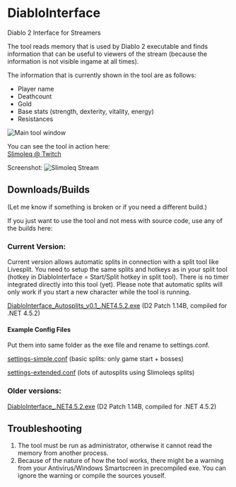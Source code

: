 # DiabloInterface

Diablo 2 Interface for Streamers

The tool reads memory that is used by Diablo 2 executable and finds information 
that can be useful to viewers of the stream (because the information is not visible ingame at all times).

The information that is currently shown in the tool are as follows:
 - Player name
 - Deathcount
 - Gold
 - Base stats (strength, dexterity, vitality, energy)
 - Resistances

![Main tool window](https://github.com/Zutatensuppe/DiabloInterface/raw/master/docs/assets/img/mainWindow.png)

You can see the tool in action here:    
[Slimoleq @ Twitch](https://www.twitch.tv/slimoleq)

Screenshot:
![Slimoleq Stream](https://github.com/Zutatensuppe/DiabloInterface/raw/master/docs/assets/img/slimoScreen.png)

## Downloads/Builds

(Let me know if something is broken or if you need a different build.)

If you just want to use the tool and not mess with source code, use any of the builds here:


### Current Version:
Current version allows automatic splits in connection with a split tool like Livesplit. You need to setup the same splits and hotkeys as in your split tool (hotkey in DiabloInterface = Start/Split hotkey in split tool). There is no timer integrated directly into this tool (yet). Please note that automatic splits will only work if you start a new character while the tool is running.

[DiabloInterface_Autosplits_v0.1_.NET4.5.2.exe](https://github.com/Zutatensuppe/DiabloInterface/raw/master/builds/1.14B/DiabloInterface_Autosplits_v0.1_.NET4.5.2.exe) (D2 Patch 1.14B, compiled for .NET 4.5.2)

#### Example Config Files
Put them into same folder as the exe file and rename to settings.conf.

[settings-simple.conf](https://github.com/Zutatensuppe/DiabloInterface/raw/master/builds/1.14B/settings-simple.conf) (basic splits: only game start + bosses)

[settings-extended.conf](https://github.com/Zutatensuppe/DiabloInterface/raw/master/builds/1.14B/settings-extended.conf) (lots of autosplits using Slimoleqs splits)

### Older versions:
[DiabloInterface_.NET4.5.2.exe](https://github.com/Zutatensuppe/DiabloInterface/raw/master/builds/1.14B/DiabloInterface_.NET4.5.2.exe) (D2 Patch 1.14B, compiled for .NET 4.5.2)

## Troubleshooting

1. The tool must be run as administrator, otherwise it cannot read the memory from another process.
2. Because of the nature of how the tool works, there might be a warning from your Antivirus/Windows Smartscreen in precompiled exe. You can ignore the warning or compile the sources youself.
